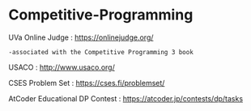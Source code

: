# Competitive-Programming

UVa Online Judge : https://onlinejudge.org/
        
    -associated with the Competitive Programming 3 book

USACO : http://www.usaco.org/

CSES Problem Set : https://cses.fi/problemset/

AtCoder Educational DP Contest : https://atcoder.jp/contests/dp/tasks
